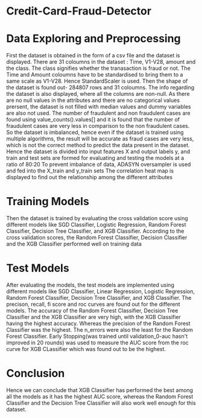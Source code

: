 # Credit-Card-Fraud-Detector

# Data Exploring and Preprocessing
First the dataset is obtained in the form of a csv file and the dataset is displayed.
There are 31 coloumns in the dataset : Time, V1-V28, amount and the class. The class signifies whether the tranasaction is fraud or not.
The Time and Amount coloumns have to be standardised to bring them to a same scale as V1-V28. Hence StandardScaler is used.
Then the shape of the dataset is found out- 284807 rows and 31 coloumns. The info regarding the dataset is also displayed, where all the columns are non-null.
As there are no null values in the attributes and there are no categorical values prersent, the dataset is not filled with median values and dummy variables are also not used.
The number of fraudulent and non fraudulent cases are found using value_counts().values[] and it is found that the number of fraudulent cases are very less in comparison to the non fraudulent cases. So the dataset is imbalanced, hence even if the dataset is trained using multiple algorithms, the result will be accurate as fraud cases are very less, which is not the correct method to predict the data present in the dataset.
Hence the dataset is divided into input features X and output labels y, and train and test sets are formed for evaluating and testing the models at a ratio of 80:20
To prevent imbalance of data, ADASYN oversampler is used and fed into the X_train and y_train sets
The correlation heat map is displayed to find out the relationship among the different attributes

# Training Models
Then the dataset is trained by evaluating the cross validation score using different models like SGD Classifier, Logistic Regression, Random Forest Classifier, Decision Tree Classifier, and XGB Classifier.
According to the cross validation scores, the Random Forest Classifier, Decision Classifier and the XGB Classifier performed well on training data

# Test Models
After evaluating the models, the test models are implemented using different models like SGD Classifier, Linear Regression, Logistic Regression, Random Forest Classifier, Decision Tree Classifier, and XGB Classifier.
The precison, recall, fi score and roc curves are found out for the different models.
The accuracy of the Random Forest Classifier, Decision Tree Classifier and the XGB Classifier are very high, with the XGB Classifier having the highest accuracy.
Whereas the precision of the Random Forest Classifier was the highest. The n_errors were also the least for the Random Forest Classifier.
Early Stopping(was trained until validation_0-auc hasn't improved in 20 rounds) was used to measure the AUC score from the roc curve for XGB CLassifier which was found out to be the highest.

# Conclusion
Hence we can conclude that XGB Classifier has performed the best among all the models as it has the highest AUC score, whereas the Random Forest Classifier and the Decision Tree Classifier will also work well enough for this dataset.
